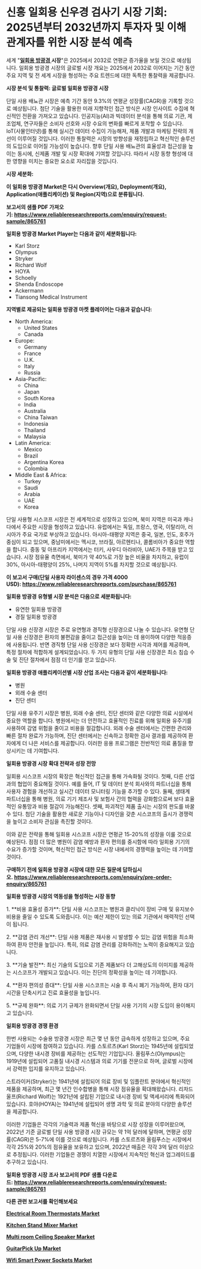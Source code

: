<p><h1>신흥 일회용 신우경 검사기 시장 기회: 2025년부터 2032년까지 투자자 및 이해관계자를 위한 시장 분석 예측</h1></p><p>세계 "<strong><a href="https://www.reliableresearchreports.com/single-use-cystoscope-r865761?utm_campaign=105&utm_medium=8&utm_source=Github&utm_content=ia&utm_term=19032025&utm_id=single-use-cystoscope">일회용 방광경&nbsp;</a></strong><strong>시장</strong>"은 2025에서 2032로 연평균 증가율을 보일 것으로 예상됩니다. 일회용 방광경 시장의 글로벌 시장 개요는 2025에서 2032로 이어지는 기간 동안 주요 지역 및 전 세계 시장을 형성하는 주요 트렌드에 대한 독특한 통찰력을 제공합니다.</p>
<p><strong>시장 분석 및 통찰력: 글로벌 일회용 방광경 시장</strong></p>
<p><p>단일 사용 배뇨관 시장은 예측 기간 동안 9.3%의 연평균 성장률(CAGR)을 기록할 것으로 예상됩니다. 첨단 기술을 활용한 미래 지향적인 접근 방식은 시장 인사이트 수집에 혁신적인 전환을 가져오고 있습니다. 인공지능(AI)과 빅데이터 분석을 통해 의료 기관, 제조업체, 연구자들은 소비자 선호와 시장 수요의 변화를 빠르게 포착할 수 있습니다. IoT(사물인터넷)를 통해 실시간 데이터 수집이 가능해져, 제품 개발과 마케팅 전략의 개선이 이루어질 것입니다. 이러한 통찰력은 시장의 방향성을 재정립하고 혁신적인 솔루션의 도입으로 이어질 가능성이 높습니다. 향후 단일 사용 배뇨관의 효율성과 접근성을 높이는 동시에, 신제품 개발 및 시장 확대에 기여할 것입니다. 따라서 시장 동향 형성에 대한 영향을 미치는 중요한 요소로 자리잡을 것입니다.</p><a href="%7CAUTHORITHY_DOMAIN_URL%7C?utm_campaign=105&utm_medium=8&utm_source=Github&utm_content=ia&utm_term=19032025&utm_id=single-use-cystoscope"></a></p>
<p><strong>시장 세분화:</strong></p>
<p><strong>이 일회용 방광경 Market은 다시 Overview(개요), Deployment(개요), Application(애플리케이션) 및 Region(지역)으로 분류됩니다.</strong></p>
<p><strong>보고서의 샘플 PDF 가져오기:&nbsp;<a href="https://www.reliableresearchreports.com/enquiry/request-sample/865761?utm_campaign=105&utm_medium=8&utm_source=Github&utm_content=ia&utm_term=19032025&utm_id=single-use-cystoscope">https://www.reliableresearchreports.com/enquiry/request-sample/865761</a></strong><strong></strong></p>
<p><strong>일회용 방광경 Market Player는 다음과 같이 세분화됩니다:</strong></p>
<p><ul><li>Karl Storz</li><li>Olympus</li><li>Stryker</li><li>Richard Wolf</li><li>HOYA</li><li>Schoelly</li><li>Shenda Endoscope</li><li>Ackermann</li><li>Tiansong Medical Instrument</li></ul></p>
<p><strong>지역별로 제공되는 일회용 방광경 마켓 플레이어는 다음과 같습니다:</strong></p>
<p><ul>
    <li>
        North America:
        <ul>
            <li>United States</li>
            <li>Canada</li>
        </ul>
    </li>
    <li>
        Europe:
        <ul>
            <li>Germany</li>
            <li>France</li>
            <li>U.K.</li>
            <li>Italy</li>
            <li>Russia</li>
        </ul>
    </li>
    <li>
        Asia-Pacific:
        <ul>
            <li>China</li>
            <li>Japan</li>
            <li>South Korea</li>
            <li>India</li>
            <li>Australia</li>
            <li>China Taiwan</li>
            <li>Indonesia</li>
            <li>Thailand</li>
            <li>Malaysia</li>
        </ul>
    </li>
    <li>
        Latin America:
        <ul>
            <li>Mexico</li>
            <li>Brazil</li>
            <li>Argentina Korea</li>
            <li>Colombia</li>
        </ul>
    </li>
    <li>
        Middle East & Africa:
        <ul>
            <li>Turkey</li>
            <li>Saudi</li>
            <li>Arabia</li>
            <li>UAE</li>
            <li>Korea</li>
        </ul>
    </li>
    </ul></p>
<p><p>단일 사용형 시스코프 시장은 전 세계적으로 성장하고 있으며, 북미 지역은 미국과 캐나다에서 주요한 시장을 형성하고 있습니다. 유럽에서는 독일, 프랑스, 영국, 이탈리아, 러시아가 주요 국가로 부상하고 있습니다. 아시아-태평양 지역은 중국, 일본, 인도, 호주가 중심이 되고 있으며, 중남미에서는 멕시코, 브라질, 아르헨티나, 콜롬비아가 중요한 역할을 합니다. 중동 및 아프리카 지역에서는 터키, 사우디 아라비아, UAE가 주목을 받고 있습니다. 시장 점유율 측면에서, 북미가 약 40%로 가장 높은 비율을 차지하고, 유럽이 30%, 아시아-태평양이 25%, 나머지 지역이 5%를 차지할 것으로 예상됩니다.</p></p>
<p><strong>이 보고서 구매(단일 사용자 라이센스의 경우 가격 4000 USD):&nbsp;<a href="https://www.reliableresearchreports.com/purchase/865761?utm_campaign=105&utm_medium=8&utm_source=Github&utm_content=ia&utm_term=19032025&utm_id=single-use-cystoscope">https://www.reliableresearchreports.com/purchase/865761</a></strong></p>
<p><strong>일회용 방광경 유형별 시장 분석은 다음으로 세분화됩니다:</strong></p>
<p><ul><li>유연한 일회용 방광경</li><li>경질 일회용 방광경</li></ul></p>
<p><p>단일 사용 신장경 시장은 주로 유연형과 경직형 신장경으로 나눌 수 있습니다. 유연형 단일 사용 신장경은 환자의 불편감을 줄이고 접근성을 높이는 데 용이하여 다양한 적응증에 사용됩니다. 반면 경직형 단일 사용 신장경은 보다 정확한 시각과 제어를 제공하며, 특정 절차에 적합하게 설계되었습니다. 두 가지 유형의 단일 사용 신장경은 최소 침습 수술 및 진단 절차에서 점점 더 인기를 얻고 있습니다.</p></p>
<p><strong>일회용 방광경 애플리케이션별 시장 산업 조사는 다음과 같이 세분화됩니다:</strong></p>
<p><ul><li>병원</li><li>외래 수술 센터</li><li>진단 센터</li></ul></p>
<p><p>단일 사용 유주기 시장은 병원, 외래 수술 센터, 진단 센터와 같은 다양한 의료 시설에서 중요한 역할을 합니다. 병원에서는 더 안전하고 효율적인 진료를 위해 일회용 유주기를 사용하여 감염 위험을 줄이고 비용을 절감합니다. 외래 수술 센터에서는 간편한 관리와 빠른 절차 완료가 가능하며, 진단 센터에서는 신속하고 정확한 검사 결과를 제공하여 환자에게 더 나은 서비스를 제공합니다. 이러한 응용 프로그램은 전반적인 의료 품질을 향상시키는 데 기여합니다.</p></p>
<p><strong>일회용 방광경 시장 확대 전략과 성장 전망</strong></p>
<p><p>일회용 시스코프 시장의 확장은 혁신적인 접근을 통해 가속화될 것이다. 첫째, 다른 산업과의 협업이 중요해질 것이다. 예를 들어, IT 및 데이터 분석 회사와의 파트너십을 통해 사용자 경험을 개선하고 실시간 데이터 모니터링 기능을 추가할 수 있다. 둘째, 생태계 파트너십을 통해 병원, 의료 기기 제조사 및 보험사 간의 협력을 강화함으로써 보다 효율적인 유통망과 비용 절감이 가능해진다. 셋째, 파괴적인 제품 출시는 시장의 판도를 바꿀 수 있다. 첨단 기술을 활용한 새로운 기능이나 디자인을 갖춘 시스코프의 출시가 경쟁력을 높이고 소비자 관심을 촉진할 것이다.</p><p>이와 같은 전략을 통해 일회용 시스코프 시장은 연평균 15-20%의 성장을 이룰 것으로 예상된다. 점점 더 많은 병원이 감염 예방과 환자 편의를 중시함에 따라 일회용 기기의 수요가 증가할 것이며, 혁신적인 접근 방식은 시장 내에서의 경쟁력을 높이는 데 기여할 것이다.</p></p>
<p><strong>구매하기 전에 일회용 방광경 시장에 대한 모든 질문에 답하십시오.&nbsp;<a href="https://www.reliableresearchreports.com/enquiry/pre-order-enquiry/865761?utm_campaign=105&utm_medium=8&utm_source=Github&utm_content=ia&utm_term=19032025&utm_id=single-use-cystoscope">https://www.reliableresearchreports.com/enquiry/pre-order-enquiry/865761</a></strong><strong></strong></p>
<p><strong>일회용 방광경 시장의 역동성을 형성하는 시장 동향</strong></p>
<p><p>1. **비용 효율성 증가**: 단일 사용 시스코프는 병원과 클리닉이 장비 구매 및 유지보수 비용을 줄일 수 있도록 도와줍니다. 이는 예산 제한이 있는 의료 기관에서 매력적인 선택이 됩니다.</p><p>2. **감염 관리 개선**: 단일 사용 제품은 재사용 시 발생할 수 있는 감염 위험을 최소화하여 환자 안전을 높입니다. 특히, 의료 감염 관리를 강화하려는 노력이 중요해지고 있습니다.</p><p>3. **기술 발전**: 최신 기술의 도입으로 기존 제품보다 더 고해상도의 이미지를 제공하는 시스코프가 개발되고 있습니다. 이는 진단의 정확성을 높이는 데 기여합니다.</p><p>4. **환자 편의성 증대**: 단일 사용 시스코프는 시술 후 즉시 폐기 가능하여, 환자 대기 시간을 단축시키고 진료 효율성을 높입니다.</p><p>5. **규제 완화**: 의료 기기 규제가 완화되면서 단일 사용 기기의 시장 도입이 용이해지고 있습니다.</p></p>
<p><strong>일회용 방광경 경쟁 환경</strong></p>
<p><p>한번 사용되는 수술용 방광경 시장은 최근 몇 년 동안 급속하게 성장하고 있으며, 주요 기업들이 시장에 참여하고 있습니다. 카를 스토르츠(Karl Storz)는 1945년에 설립되었으며, 다양한 내시경 장비를 제공하는 선도적인 기업입니다. 올림푸스(Olympus)는 1919년에 설립되어 고품질 내시경 시스템과 의료 기기를 전문으로 하며, 글로벌 시장에서 강력한 입지를 유지하고 있습니다.</p><p>스트라이커(Stryker)는 1941년에 설립되어 의료 장비 및 임플란트 분야에서 혁신적인 제품을 제공하며, 최근 몇 년간 인수합병을 통해 시장 점유율을 확대해왔습니다. 리차드 울프(Richard Wolf)는 1921년에 설립된 기업으로 내시경 장비 및 액세서리에 특화되어 있습니다. 호야(HOYA)는 1941년에 설립되어 생명 과학 및 의료 분야의 다양한 솔루션을 제공합니다.</p><p>이러한 기업들은 각각의 기술력과 제품 혁신을 바탕으로 시장 성장을 이루어왔으며, 2022년 기준 글로벌 단일 사용 방광경 시장 규모는 약 1억 달러에 달하며, 연평균 성장률(CAGR)은 5-7%에 이를 것으로 예상됩니다. 카를 스토르츠와 올림푸스는 시장에서 각각 25%와 20%의 점유율을 보유하고 있으며, 2022년 매출은 각각 3억 달러 이상으로 추정됩니다. 이러한 기업들은 경쟁이 치열한 시장에서 지속적인 혁신과 업그레이드를 추구하고 있습니다.</p></p>
<p><strong>일회용 방광경 시장 조사 보고서의 PDF 샘플 다운로드:&nbsp;<a href="https://www.reliableresearchreports.com/enquiry/request-sample/865761?utm_campaign=105&utm_medium=8&utm_source=Github&utm_content=ia&utm_term=19032025&utm_id=single-use-cystoscope">https://www.reliableresearchreports.com/enquiry/request-sample/865761</a></strong></p>
<p><strong></strong></p>
<p><strong></strong></p>
<p><strong></strong></p>
<p><strong></strong></p>
<p><strong>다른 관련 보고서를 확인해보세요</strong></p>
<p><strong><p><a href="https://github.com/jugutstam/Market-Research-Report-List-1/blob/main/electrical-room-thermostats-market.md?utm_campaign=105&utm_medium=8&utm_source=Github&utm_content=ia&utm_term=19032025&utm_id=single-use-cystoscope">Electrical Room Thermostats Market</a></p><p><a href="https://github.com/pilukypalis/Market-Research-Report-List-1/blob/main/kitchen-stand-mixer-market.md?utm_campaign=105&utm_medium=8&utm_source=Github&utm_content=ia&utm_term=19032025&utm_id=single-use-cystoscope">Kitchen Stand Mixer Market</a></p><p><a href="https://github.com/zakkistuey/Market-Research-Report-List-1/blob/main/multi-room-ceiling-speaker-market.md?utm_campaign=105&utm_medium=8&utm_source=Github&utm_content=ia&utm_term=19032025&utm_id=single-use-cystoscope">Multi room Ceiling Speaker Market</a></p><p><a href="https://github.com/siertnamba7u/Market-Research-Report-List-1/blob/main/guitarpick-up-market.md?utm_campaign=105&utm_medium=8&utm_source=Github&utm_content=ia&utm_term=19032025&utm_id=single-use-cystoscope">GuitarPick Up Market</a></p><p><a href="https://github.com/reahmmunises/Market-Research-Report-List-1/blob/main/wifi-smart-power-sockets-market.md?utm_campaign=105&utm_medium=8&utm_source=Github&utm_content=ia&utm_term=19032025&utm_id=single-use-cystoscope">Wifi Smart Power Sockets Market</a></p></strong></p>